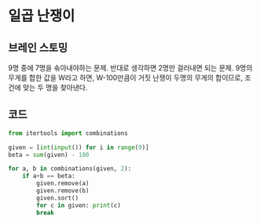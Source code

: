 # 일곱 난쟁이


## 브레인 스토밍

9명 중에 7명을 솎아내야하는 문제. 반대로 생각하면 2명만 걸러내면 되는 문제. 9명의 무게를 합한 값을 W라고 하면, W-100만큼이 거짓 난쟁이 두명의 무게의 합이므로, 조건에 맞는 두 명을 찾아낸다.

## 코드

```python
from itertools import combinations

given = [int(input()) for i in range(9)]
beta = sum(given) - 100

for a, b in combinations(given, 2):
    if a+b == beta:
        given.remove(a)
        given.remove(b)
        given.sort()
        for c in given: print(c)
        break
```
